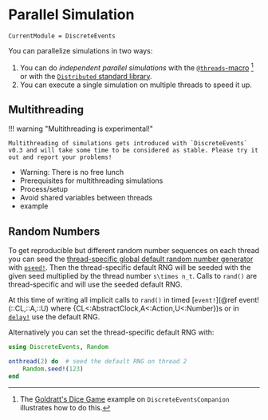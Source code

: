 # Parallel Simulation

```@meta
CurrentModule = DiscreteEvents
```

You can parallelize simulations in two ways:

1. You can do *independent parallel simulations* with the [`@threads`-macro](https://docs.julialang.org/en/v1/manual/multi-threading/#The-@threads-Macro) [^1] or with the [`Distributed` standard library](https://docs.julialang.org/en/v1/stdlib/Distributed/).
2. You can execute a single simulation on multiple threads to speed it up.

## Multithreading

!!! warning "Multithreading is experimental!"

    Multithreading of simulations gets introduced with `DiscreteEvents` v0.3 and will take some time to be considered as stable. Please try it out and report your problems!

- Warning: There is no free lunch
- Prerequisites for multithreading simulations
- Process/setup
- Avoid shared variables between threads
- example

## Random Numbers

To get reproducible but different random number sequences on each thread you can seed the [thread-specific global default random number generator](https://julialang.org/blog/2019/07/multithreading/#random_number_generation) with [`pseed!`](@ref). Then the thread-specific default RNG will be seeded with the given seed multiplied by the thread number ``s\times n_t``. Calls to `rand()` are thread-specific and will use the seeded default RNG.

At this time of writing all implicit calls to `rand()` in timed [`event!`](@ref event!(::CL,::A,::U)  where {CL<:AbstractClock,A<:Action,U<:Number})s or in [`delay!`](@ref) use the default RNG.

Alternatively you can set the thread-specific default RNG with:

```julia
using DiscreteEvents, Random

onthread(2) do  # seed the default RNG on thread 2
    Random.seed!(123)
end
```

[^1]: The [Goldratt's Dice Game](https://pbayer.github.io/DiscreteEventsCompanion.jl/dev/examples/dicegame/dicegame/) example on `DiscreteEventsCompanion` illustrates how to do this.